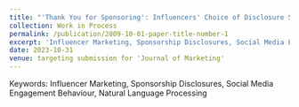```yaml
---
title: "'Thank You for Sponsoring': Influencers' Choice of Disclosure Strategy"
collection: Work in Process
permalink: /publication/2009-10-01-paper-title-number-1
excerpt: 'Influencer Marketing, Sponsorship Disclosures, Social Media Engagement Behaviour, Natural Language Processing.'
date: 2023-10-31
venue: targeting submission for 'Journal of Marketing'
---
```

Keywords: Influencer Marketing, Sponsorship Disclosures, Social Media Engagement Behaviour, Natural Language Processing
